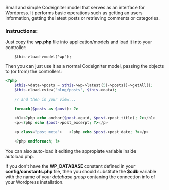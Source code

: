 Small and simple Codeigniter model that serves as an interface for Wordpress. It performs basic operations such as getting an users information, getting the latest posts or retrieving comments or categories.

### Instructions:

Just copy the __wp.php__ file into application/models and load it into your controller:

		$this->load->model('wp');

Then you can just use it as a normal Codeigniter model, passing the objects to (or from) the controllers:

```php
<?php
	$this->data->posts = $this->wp->latest(5)->posts()->getAll();
	$this->load->view('blog/posts', $this->data);

	// and then in your view...
	
	foreach($posts as $post): ?>
	
	<h1><?php echo anchor($post->guid, $post->post_title); ?></h1>
	<p><?php echo $post->post_excerpt; ?></p>
	
	<p class="post_meta">	<?php echo $post->post_date; ?></p>

	<?php endforeach; ?>
```

You can also auto-load it editing the appropiate variable inside autoload.php.

If you don't have the __WP\_DATABASE__ constant defined in your __config/constants.php__ file, then you should substitute the __$cdb__ variable with the name of your _database group_ contaning the connection info of your Wordpress installation.